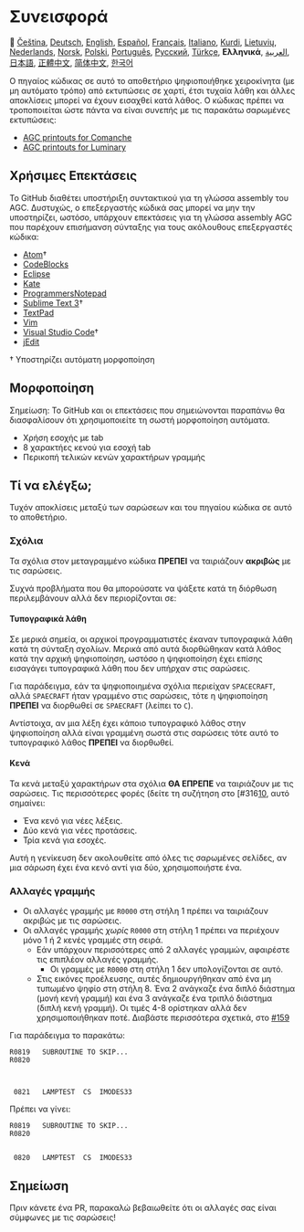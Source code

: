 # Συνεισφορά

🎌
[Čeština][CZ],
[Deutsch][DE],
[English][EN],
[Español][ES],
[Français][FR],
[Italiano][IT],
[Kurdi][KU],
[Lietuvių][LT],
[Nederlands][NL],
[Norsk][NO],
[Polski][PL],
[Português][PT_BR],
[Русский][RU],
[Türkçe][TR],
**Ελληνικά**,
[العربية][AR],
[日本語][JA],
[正體中文][ZH_TW],
[简体中文][ZH_CN],
[한국어][KO_KR]

[AR]:CONTRIBUTING.ar.md
[CZ]:CONTRIBUTING.cz.md
[DE]:CONTRIBUTING.de.md
[EN]:CONTRIBUTING.md
[ES]:CONTRIBUTING.es.md
[FR]:CONTRIBUTING.fr.md
[GR]:CONTRIBUTING.gr.md
[IT]:CONTRIBUTING.it.md
[JA]:CONTRIBUTING.ja.md
[KO_KR]:CONTRIBUTING.ko_kr.md
[KU]:CONTRIBUTING.ku.md
[LT]:CONTRIBUTING.lt.md
[NL]:CONTRIBUTING.nl.md
[NO]:CONTRIBUTING.no.md
[PL]:CONTRIBUTING.pl.md
[PT_BR]:CONTRIBUTING.pt_br.md
[RU]:CONTRIBUTTING.ru.md
[TR]:CONTRIBUTING.tr.md
[ZH_CN]:CONTRIBUTING.zh_cn.md
[ZH_TW]:CONTRIBUTING.zh_tw.md

Ο πηγαίος κώδικας σε αυτό το αποθετήριο ψηφιοποιήθηκε χειροκίνητα (με μη αυτόματο τρόπο) από εκτυπώσεις σε χαρτί, έτσι τυχαία λάθη και άλλες αποκλίσεις μπορεί να έχουν εισαχθεί κατά λάθος. Ο κώδικας πρέπει να τροποποιείται ώστε πάντα να είναι συνεπής με τις παρακάτω σαρωμένες εκτυπώσεις:

- [AGC printouts for Comanche][8]
- [AGC printouts for Luminary][9]

## Χρήσιμες Επεκτάσεις

Το GitHub διαθέτει υποστήριξη συντακτικού για τη γλώσσα assembly του AGC. Δυστυχώς, ο επεξεργαστής κώδικά σας μπορεί να μην την υποστηρίζει, ωστόσο, υπάρχουν επεκτάσεις για τη γλώσσα assembly AGC που παρέχουν επισήμανση σύνταξης για τους ακόλουθους επεξεργαστές κώδικα:

- [Atom][Atom]†
- [CodeBlocks][CodeBlocks]
- [Eclipse][Eclipse]
- [Kate][Kate]
- [ProgrammersNotepad][ProgrammersNotepad]
- [Sublime Text 3][Sublime Text]†
- [TextPad][TextPad]
- [Vim][Vim]
- [Visual Studio Code][VisualStudioCode]†
- [jEdit][jEdit]

† Υποστηρίζει αυτόματη μορφοποίηση

[Atom]:https://github.com/Alhadis/language-agc
[CodeBlocks]:https://github.com/virtualagc/virtualagc/tree/master/Contributed/SyntaxHighlight/CodeBlocks
[Eclipse]:https://github.com/virtualagc/virtualagc/tree/master/Contributed/SyntaxHighlight/Eclipse
[Kate]:https://github.com/virtualagc/virtualagc/tree/master/Contributed/SyntaxHighlight/Kate
[ProgrammersNotepad]:https://github.com/virtualagc/virtualagc/tree/master/Contributed/SyntaxHighlight/ProgrammersNotepad
[Sublime Text]:https://github.com/jimlawton/AGC-Assembly
[TextPad]:https://github.com/virtualagc/virtualagc/tree/master/Contributed/SyntaxHighlight/TextPad
[Vim]:https://github.com/wsdjeg/vim-assembly
[VisualStudioCode]:https://github.com/wopian/agc-assembly
[jEdit]:https://github.com/virtualagc/virtualagc/tree/master/Contributed/SyntaxHighlight/jEdit

## Mορφοποίηση

Σημείωση: Το GitHub και οι επεκτάσεις που σημειώνονται παραπάνω θα διασφαλίσουν ότι χρησιμοποιείτε τη σωστή μορφοποίηση αυτόματα.

- Χρήση εσοχής με tab
- 8 χαρακτήες κενού για εσοχή tab
- Περικοπή τελικών κενών χαρακτήρων γραμμής

## Τί να ελέγξω;

Τυχόν αποκλίσεις μεταξύ των σαρώσεων και του πηγαίου κώδικα σε αυτό το αποθετήριο.

### Σχόλια

Τα σχόλια στον μεταγραμμένο κώδικα **ΠΡΕΠΕΙ** να ταιριάζουν **ακριβώς** με τις σαρώσεις.

Συχνά προβλήματα που θα μπορούσατε να ψάξετε κατά τη διόρθωση περιλεμβάνουν αλλά δεν περιορίζονται σε:

#### Τυπογραφικά λάθη

Σε μερικά σημεία, οι αρχικοί προγραμματιστές έκαναν τυπογραφικά λάθη κατά τη σύνταξη σχολίων. Μερικά από αυτά διορθώθηκαν κατά λάθος κατά την αρχική ψηφιοποίηση, ωστόσο η ψηφιοποίηση έχει επίσης εισαγάγει τυπογραφικά λάθη που δεν υπήρχαν στις σαρώσεις.

Για παράδειγμα, εάν τα ψηφιοποιημένα σχόλια περιείχαν `SPACECRAFT`, αλλά `SPAECRAFT` ήταν γραμμένο στις σαρώσεις, τότε η ψηφιοποίηση **ΠΡΕΠΕΙ** να διορθωθεί σε `SPAECRAFT` (λείπει το `C`).

Αντίστοιχα, αν μια λέξη έχει κάποιο τυπογραφικό λάθος στην ψηφιοποίηση αλλά είναι γραμμένη σωστά στις σαρώσεις τότε αυτό το τυπογραφικό λάθος **ΠΡΕΠΕΙ** να διορθωθεί.

#### Κενά

Τα κενά μεταξύ χαρακτήρων στα σχόλια **ΘΑ ΕΠΡΕΠΕ** να ταιριάζουν με τις σαρώσεις. Τις περισσότερες φορές (δείτε τη συζήτηση στο [#316[10], αυτό σημαίνει:

- Ένα κενό για νέες λέξεις.
- Δύο κενά για νέες προτάσεις.
- Τρία κενά για εσοχές.

Αυτή η γενίκευση δεν ακολουθείτε από όλες τις σαρωμένες σελίδες, αν μια σάρωση έχει ένα κενό αντί για δύο, χρησιμοποιήστε ένα.

### Αλλαγές γραμμής

- Οι αλλαγές γραμμής με `R0000` στη στήλη 1 πρέπει να ταιριάζουν ακριβώς με τις σαρώσεις.
- Οι αλλαγές γραμμής *χωρίς* `R0000` στη στήλη 1 πρέπει να περιέχουν μόνο 1 ή 2 κενές γραμμές στη σειρά.
  - Εάν υπάρχουν περισσότερες από 2 αλλαγές γραμμών, αφαιρέστε τις επιπλέον αλλαγές γραμμής.
    - Οι γραμμές με `R0000` στη στήλη 1 δεν υπολογίζονται σε αυτό.
  - Στις εικόνες προέλευσης, αυτές δημιουργήθηκαν από ένα μη τυπωμένο ψηφίο στη στήλη 8. Ένα 2 ανάγκαζε ένα διπλό διάστημα (μονή κενή γραμμή) και ένα 3 ανάγκαζε ένα τριπλό διάστημα (διπλή κενή γραμμή). Οι τιμές 4-8 ορίστηκαν αλλά δεν χρησιμοποιήθηκαν ποτέ. Διαβάστε περισσότερα σχετικά, στο [#159][7]

Για παράδειγμα το παρακάτω:

```plain
R0819   SUBROUTINE TO SKIP...
R0820



 0821   LAMPTEST  CS  IMODES33
```

Πρέπει να γίνει:

```plain
R0819   SUBROUTINE TO SKIP...
R0820


 0820   LAMPTEST  CS  IMODES33
```

## Σημείωση

Πριν κάνετε ένα PR, παρακαλώ βεβαιωθείτε ότι οι αλλαγές σας είναι σύμφωνες με τις σαρώσεις!

[0]:https://github.com/chrislgarry/Apollo-11/pull/new/master
[1]:http://www.ibiblio.org/apollo/ScansForConversion/Luminary099/
[2]:http://www.ibiblio.org/apollo/ScansForConversion/Comanche055/
[6]:https://github.com/wopian/agc-assembly#user-settings
[7]:https://github.com/chrislgarry/Apollo-11/issues/159
[8]:http://www.ibiblio.org/apollo/ScansForConversion/Comanche055/
[9]:http://www.ibiblio.org/apollo/ScansForConversion/Luminary099/
[10]:https://github.com/chrislgarry/Apollo-11/pull/316#pullrequestreview-102892741
